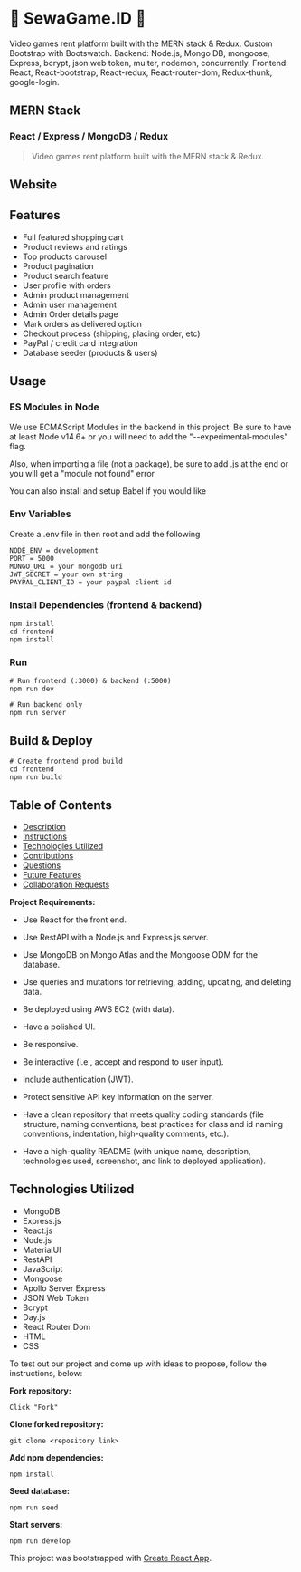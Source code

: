 # 🚀 SewaGame.ID 🚀
Video games rent platform built with the MERN stack & Redux. Custom Bootstrap with Bootswatch. Backend: Node.js, Mongo DB, mongoose, Express, bcrypt, json web token, multer, nodemon, concurrently. Frontend: React, React-bootstrap, React-redux, React-router-dom, Redux-thunk, google-login.

## MERN Stack

### React / Express / MongoDB / Redux


> Video games rent platform built with the MERN stack & Redux.
## Website

## Features

- Full featured shopping cart
- Product reviews and ratings
- Top products carousel
- Product pagination
- Product search feature
- User profile with orders
- Admin product management
- Admin user management
- Admin Order details page
- Mark orders as delivered option
- Checkout process (shipping, placing order, etc)
- PayPal / credit card integration
- Database seeder (products & users)

## Usage

### ES Modules in Node

We use ECMAScript Modules in the backend in this project. Be sure to have at least Node v14.6+ or you will need to add the "--experimental-modules" flag.

Also, when importing a file (not a package), be sure to add .js at the end or you will get a "module not found" error

You can also install and setup Babel if you would like

### Env Variables

Create a .env file in then root and add the following

```
NODE_ENV = development
PORT = 5000
MONGO_URI = your mongodb uri
JWT_SECRET = your own string
PAYPAL_CLIENT_ID = your paypal client id
```

### Install Dependencies (frontend & backend)

```
npm install
cd frontend
npm install
```

### Run

```
# Run frontend (:3000) & backend (:5000)
npm run dev

# Run backend only
npm run server
```

## Build & Deploy

```
# Create frontend prod build
cd frontend
npm run build
```

## Table of Contents

- [Description](#description)
- [Instructions](#instructions)
- [Technologies Utilized](#technologies-utilized)
- [Contributions](#contributions)
- [Questions](#questions)
- [Future Features](#future-features)
- [Collaboration Requests](#collaboration-requests)

**Project Requirements:**

- Use React for the front end.

- Use RestAPI with a Node.js and Express.js server.

- Use MongoDB on Mongo Atlas and the Mongoose ODM for the database.

- Use queries and mutations for retrieving, adding, updating, and deleting data.

- Be deployed using AWS EC2 (with data).

- Have a polished UI.

- Be responsive.

- Be interactive (i.e., accept and respond to user input).

- Include authentication (JWT).

- Protect sensitive API key information on the server.

- Have a clean repository that meets quality coding standards (file structure, naming conventions, best practices for class and id naming conventions, indentation, high-quality comments, etc.).

- Have a high-quality README (with unique name, description, technologies used, screenshot, and link to deployed application).

## Technologies Utilized

- MongoDB
- Express.js
- React.js
- Node.js
- MaterialUI
- RestAPI
- JavaScript
- Mongoose
- Apollo Server Express
- JSON Web Token
- Bcrypt
- Day.js
- React Router Dom
- HTML
- CSS

To test out our project and come up with ideas to propose, follow the instructions, below:

**Fork repository:**

```
Click "Fork"
```

**Clone forked repository:**

```
git clone <repository link>
```

**Add npm dependencies:**

```
npm install
```

**Seed database:**

```
npm run seed
```

**Start servers:**

```
npm run develop
```

This project was bootstrapped with [Create React App](https://github.com/facebook/create-react-app).